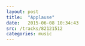 ```yaml
---
layout: post
title:  "Applause"
date:   2015-06-08 10:34:43
src: /tracks/82121512
categories: music
---
```

